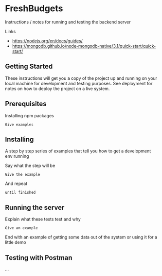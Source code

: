 # FreshBudgets

Instructions / notes for running and testing the backend server

Links

* https://nodejs.org/en/docs/guides/
* https://mongodb.github.io/node-mongodb-native/3.1/quick-start/quick-start/

## Getting Started

These instructions will get you a copy of the project up and running on your local machine for development and testing purposes. See deployment for notes on how to deploy the project on a live system.

## Prerequisites

Installing npm packages

```
Give examples
```

## Installing

A step by step series of examples that tell you how to get a development env running

Say what the step will be

```
Give the example
```

And repeat

```
until finished
```

## Running the server

Explain what these tests test and why

```
Give an example
```

End with an example of getting some data out of the system or using it for a little demo

## Testing with Postman

...


